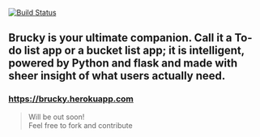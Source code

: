 [![Build Status](https://travis-ci.org/debuggermalhotra/Brucky.svg?branch=master)](https://travis-ci.org/debuggermalhotra/Brucky)

## Brucky is your ultimate companion. Call it a To-do list app or a bucket list app; it is intelligent, powered by Python and flask and made with sheer insight of what users actually need.
### https://brucky.herokuapp.com
> Will be out soon!  
>Feel free to fork and contribute 
